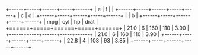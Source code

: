 +------+-----+------+-----+------+
| e                 | f   |      |
+------+-----+------+-----+------+
| c          | d                 |
+------+-----+------+-----+------+
|            | b          |
+------+-----+------+-----+------+
| mpg  | cyl        | hp  | drat |
+======+=====+======+=====+======+
| 21.0 | 6   | 160  | 110 | 3.90 |
+------+-----+------+-----+------+
| 21.0 | 6   | 160  | 110 | 3.90 |
+------+-----+------+-----+------+
| 22.8 | 4   | 108  | 93  | 3.85 |
+------+-----+------+-----+------+ 
